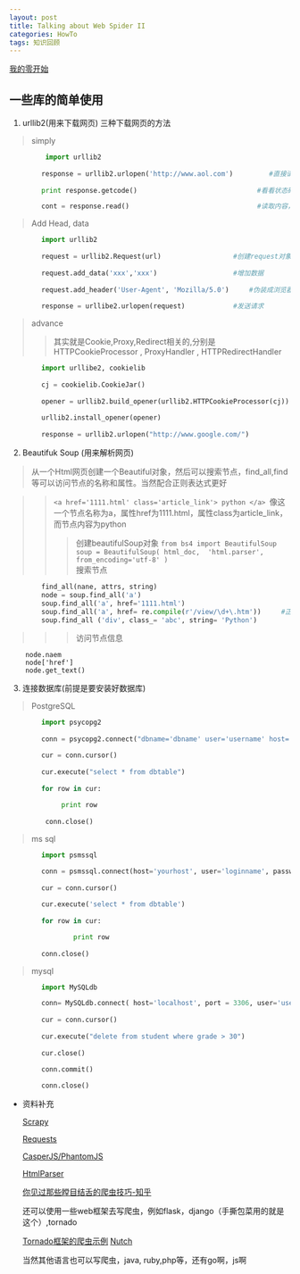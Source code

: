 ```yaml
---
layout: post
title: Talking about Web Spider II
categories: HowTo
tags: 知识回顾
---
```


[我的零开始](http://iami.xyz/Python-Web-Spider-I)

## 一些库的简单使用
1. urllib2(用来下载网页)
三种下载网页的方法
> simply

```python
         import urllib2
        
        response = urllib2.urlopen('http://www.aol.com')         #直接请求
        
        print response.getcode()                              #看看状态码

        cont = response.read()                                #读取内容，可以在前面加个如果状态码有效
```
> Add Head, data

```python
        import urllib2
        
        request = urllib2.Request(url)                  #创建request对象
        
        request.add_data('xxx','xxx')                   #增加数据
        
        request.add_header('User-Agent', 'Mozilla/5.0')     #伪装成浏览器
        
        response = urllibe2.urlopen(request)            #发送请求
```
> advance
>> 其实就是Cookie,Proxy,Redirect相关的,分别是HTTPCookieProcessor , ProxyHandler , HTTPRedirectHandler 

```python
        import urllibe2, cookielib
        
        cj = cookielib.CookieJar()
        
        opener = urllib2.build_opener(urllib2.HTTPCookieProcessor(cj))
        
        urllib2.install_opener(opener)
        
        response = urllib2.urlopen("http://www.google.com/")
```
        
        
2. Beautifuk Soup (用来解析网页)
>从一个Html网页创建一个Beautiful对象，然后可以搜索节点，find_all,find等可以访问节点的名称和属性。当然配合正则表达式更好

>>```<a href='1111.html' class='article_link'> python </a> ```像这一个节点名称为a，属性href为1111.html，属性class为article_link，而节点内容为python
>>>创建beautifulSoup对象
        `from bs4 import BeautifulSoup`    
        `soup = BeautifulSoup( html_doc,  'html.parser', from_encoding='utf-8' )`      
>>>搜索节点
>>>>

```python
        find_all(nane, attrs, string)      
        node = soup.find_all('a')     
        soup.find_all('a', href='1111.html')
        soup.find_all('a', href= re.compile(r'/view/\d+\.htm'))     #正则匹配 
        soup.find_all ('div', class_= 'abc', string= 'Python')
```

>>>访问节点信息
>>>>
        node.naem
        node['href']
        node.get_text()
        
        
3. 连接数据库(前提是要安装好数据库)
>PostgreSQL

```python
        import psycopg2  
        
        conn = psycopg2.connect("dbname='dbname' user='username' host='localhost' password='password'")  

        cur = conn.cursor()  
        
        cur.execute("select * from dbtable")  
        
        for row in cur:  
        
             print row 
        
         conn.close() 
```

>ms sql

```python
        import psmssql  

        conn = psmssql.connect(host='yourhost', user='loginname', password='password', database='dbname', charset='utf8')  
        
        cur = conn.cursor()  
        
        cur.execute('select * from dbtable')  
        
        for row in cur:  

                print row 
        
        conn.close() 
```

>mysql

```python
        import MySQLdb

        conn= MySQLdb.connect( host='localhost', port = 3306, user='username', passwd='password', db ='dbname',)
        
        cur = conn.cursor()
        
        cur.execute("delete from student where grade > 30")
        
        cur.close()

        conn.commit()
        
        conn.close()
```
        
+ 资料补充

    [Scrapy](http://scrapy.org/)

    [Requests](http://www.python-requests.org/)

    [CasperJS/PhantomJS](http://casperjs.org)
    
    [HtmlParser](https://docs.python.org/3/library/html.parser.html)
    
    [你见过那些瞠目结舌的爬虫技巧-知乎](http://www.zhihu.com/question/38192299)
    
    还可以使用一些web框架去写爬虫，例如flask，django（手撕包菜用的就是这个）,tornado
    
    [Tornado框架的爬虫示例](http://www.tornadoweb.org/en/stable/guide/queues.html)
    [Nutch](http://nutch.apache.org/)
    
    当然其他语言也可以写爬虫，java, ruby,php等，还有go啊，js啊
        
